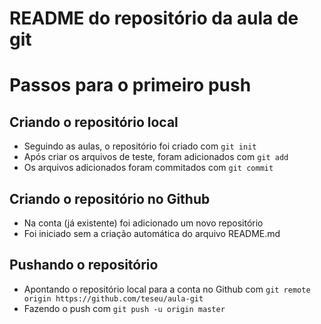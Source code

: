 README do repositório da aula de git
====================================

# Passos para o primeiro push

## Criando o repositório local

* Seguindo as aulas, o repositório foi criado com `git init`
* Após criar os arquivos de teste, foram adicionados com `git add`
* Os arquivos adicionados foram commitados com `git commit`

## Criando o repositório no Github

* Na conta (já existente) foi adicionado um novo repositório
* Foi iniciado sem a criação automática do arquivo README.md

## Pushando o repositório

* Apontando o repositório local para a conta no Github com `git remote origin https://github.com/teseu/aula-git`
* Fazendo o push com `git push -u origin master`
